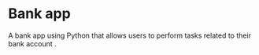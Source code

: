 # Bank app

A bank app using Python  that allows users to perform tasks related to their bank account . 
